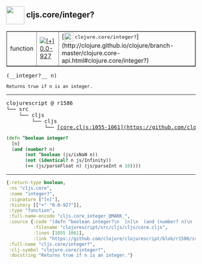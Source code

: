 ## <img width="48px" valign="middle" src="http://i.imgur.com/Hi20huC.png"> cljs.core/integer?

 <table border="1">
<tr>
<td>function</td>
<td><a href="https://github.com/cljsinfo/api-refs/tree/0.0-927"><img valign="middle" alt="[+] 0.0-927" src="https://img.shields.io/badge/+-0.0--927-lightgrey.svg"></a> </td>
<td>
[<img height="24px" valign="middle" src="http://i.imgur.com/1GjPKvB.png"> <samp>clojure.core/integer?</samp>](http://clojure.github.io/clojure/branch-master/clojure.core-api.html#clojure.core/integer?)
</td>
</tr>
</table>

 <samp>
(__integer?__ n)<br>
</samp>

```
Returns true if n is an integer.
```

---

 <pre>
clojurescript @ r1586
└── src
    └── cljs
        └── cljs
            └── <ins>[core.cljs:1055-1061](https://github.com/clojure/clojurescript/blob/r1586/src/cljs/cljs/core.cljs#L1055-L1061)</ins>
</pre>

```clj
(defn ^boolean integer?
  [n]
  (and (number? n)
       (not ^boolean (js/isNaN n))
       (not (identical? n js/Infinity))
       (== (js/parseFloat n) (js/parseInt n 10))))
```


---

```clj
{:return-type boolean,
 :ns "cljs.core",
 :name "integer?",
 :signature ["[n]"],
 :history [["+" "0.0-927"]],
 :type "function",
 :full-name-encode "cljs.core_integer_QMARK_",
 :source {:code "(defn ^boolean integer?\n  [n]\n  (and (number? n)\n       (not ^boolean (js/isNaN n))\n       (not (identical? n js/Infinity))\n       (== (js/parseFloat n) (js/parseInt n 10))))",
          :filename "clojurescript/src/cljs/cljs/core.cljs",
          :lines [1055 1061],
          :link "https://github.com/clojure/clojurescript/blob/r1586/src/cljs/cljs/core.cljs#L1055-L1061"},
 :full-name "cljs.core/integer?",
 :clj-symbol "clojure.core/integer?",
 :docstring "Returns true if n is an integer."}

```
